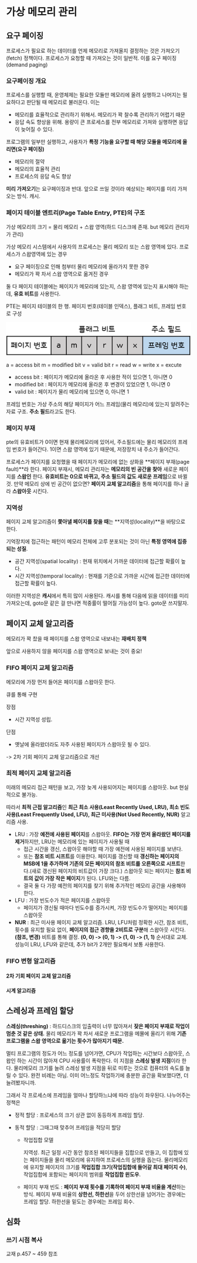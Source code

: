 # 가상 메모리 관리

## 요구 페이징

프로세스가 필요로 하는 데이터를 언제 메모리로 가져올지 결정하는 것은 가져오기(fetch) 정책이다. 프로세스가 요청할 때 가져오는 것이 일반적. 이를 요구 페이징(demand paging)

### 요구페이징 개요

프로세스를 실행할 때, 운영체제는 필요한 모듈만 메모리에 올려 실행하고 나머지는 필요하다고 판단될 때 메모리로 불러온다. 이는

- 메모리를 효율적으로 관리하기 위해서. 메모리가 꽉 찰수록 관리하기 어렵기 때문
- 응답 속도 향상을 위해. 용량이 큰 프로세스를 전부 메모리로 가져와 실행하면 응답이 늦어질 수 있다.

프로그램의 일부만 실행하고, 사용자가 **특정 기능을 요구할 때 해당 모듈을 메모리에 올리면(요구 페이징)**

- 메모리의 절약
- 메모리의 효율적 관리
- 프로세스의 응답 속도 향상

**미리 가져오기**는 요구페이징과 반대. 앞으로 쓰일 것이라 예상되는 페이지를 미리 가져오는 방식. 캐시.

### 페이지 테이블 엔트리(Page Table Entry, PTE)의 구조

가상 메모리의 크기 = 물리 메모리 + 스왑 영역(하드 디스크에 존재. but 메모리 관리자가 관리)

가상 메모리 시스템에서 사용자의 프로세스는 물리 메모리 또는 스왑 영역에 있다. 프로세스가 스왑영역에 있는 경우

- 요구 페이징으로 인해 첨부터 물리 메모리에 올라가지 못한 경우
- 메모리가 꽉 차서 스왑 영역으로 옮겨진 경우

둘 다 페이지 테이블에는 페이지가 메모리에 있는지, 스왑 영역에 있는지 표시해야 하는데, **유효 비트**를 사용한다.

PTE는 페이지 테이블의 한 행. 페이지 번호(테이블 인덱스), 플래그 비트, 프레임 번호로 구성

![pte](./images/09/pte.png) 

a = access bit	m = modified bit	v = valid bit	r = read	w = write	x = excute

- access bit : 페이지가 메모리에 올라온 후 사용한 적이 있으면 1, 아니면 0
- modified bit : 페이지가 메모리에 올라온 후 변경이 있었으면 1, 아니면 0
- valid bit : 페이지가 물리 메모리에 있으면 0, 아니면 1

프레임 번호는 가상 주소의 해당 페이지가 어느 프레임(물리 메모리)에 있는지 알려주는 자료 구조. **주소 필드**라고도 한다. 



### 페이지 부재

pte의 유효비트가 0이면 현재 물리메모리에 있어서, 주소필드에는 물리 메모리의 프레임 번호가 들어간다. 1이면 스왑 영역에 있기 때문에, 저장장치 내 주소가 들어간다.

프로세스가 페이지를 요청했을 때 페이지가 메모리에 없는 상화을 **페이지 부재(page fault)**라 한다. 페이지 부재시, 메모리 관리자는 **메모리의 빈 공간을 찾아** 새로운 페이지를 **스왑인** 한다. **유효비트는 0으로 바뀌고, 주소 필드의 값도 새로운 프레임**으로 바뀔 것. 만약 메모리 상에 빈 공간이 없으면? **페이지 교체 알고리즘**을 통해 페이지를 하나 골라 **스왑아웃** 시킨다.



### 지역성

페이지 교체 알고리즘이 **쫓아낼 페이지를 찾을 때**는 **지역성(locality)**을 바탕으로 한다.

기억장치에 접근하는 패턴이 메모리 전체에 고루 분포되는 것이 아닌 **특정 영역에 집중되는 성질**.

- 공간 지역성(spatial locality) : 현재 위치에서 가까운 데이터에 접근할 확률이 높다.
- 시간 지역성(temporal locality) : 현재를 기준으로 가까운 시간에 접근한 데이터에 접근할 확률이 높다.

이러한 지역성은 **캐시**에서 특히 많이 사용된다. 캐시를 통해 다음에 읽을 데이터를 미리 가져오는데, goto문 같은 걸 만나면 적중률이 떨어질 가능성이 높다. goto문 쓰지말자.



## 페이지 교체 알고리즘

메모리가 꽉 찼을 때 페이지를 스왑 영역으로 내보내는 **재배치 정책**

앞으로 사용하지 않을 페이지를 스왑 영역으로 보내는 것이 중요!

### FIFO 페이지 교체 알고리즘

메모리에 가장 먼저 들어온 페이지를 스왑아웃 한다.

큐를 통해 구현

장점

- 시간 지역성 성립.

단점

- 옛날에 올라왔더라도 자주 사용된 페이지가 스왑아웃 될 수 있다.

-> 2차 기회 페이지 교체 알고리즘으로 개선

### 최적 페이지 교체 알고리즘

미래의 메모리 접근 패턴을 보고, 가장 늦게 사용되어지는 페이지를 스왑아웃. but 현실적으로 불가능.

따라서 **최적 근접 알고리즘**인 **최근 최소 사용(Least Recently Used, LRU), 최소 빈도 사용(Least Frequently Used, LFU), 최근 미사용(Not Used Recently, NUR)** 알고리즘 사용.

- LRU : 가장 **예전에 사용된 페이지**를 스왑아웃. **FIFO는 가장 먼저 올라왔던 페이지를 제거**하지만, LRU는 메모리에 있는 페이지가 사용될 때
  - 접근 시간을 갱신, 스왑아웃 해야할 때 가장 예전에 사용된 페이지를 보낸다.
  - 또는 **참조 비트 시프트**를 이용한다. 페이지를 갱신할 때 **갱신하는 페이지의 MSB에 1을 추가하며 기존의 모든 페이지의 참조 비트를 오른쪽으로 시프트**한다.(새로 갱신된 페이지의 비트값이 가장 크다.) 스왑아웃 되는 페이지는 **참조 비트의 값이 가장 작은 페이지**가 된다. LFU와는 다름.
  - 결국 둘 다 가장 예전의 페이지를 찾기 위해 추가적인 메모리 공간을 사용해야 한다.
- LFU : 가장 빈도수가 적은 페이지를 스왑아웃
  - 페이지가 갱신될 때마다 빈도수를 증가시켜, 가장 빈도수가 떨어지는 페이지를 스왑아웃
- **NUR** : 최근 미사용 페이지 교체 알고리즘. LRU, LFU처럼 정확한 시간, 참조 비트, 횟수를 유지할 필요 없이, **페이지의 접근 경향을 2비트로 구분**해 스왑아웃 시킨다. **(참조, 변경)** 비트를 통해 결정. **(0, 0) -> (0, 1) -> (1, 0) -> (1, 1)** 순서대로 교체. 성능이 LRU, LFU와 같은데, 추가 bit가 2개만 필요해서 보통 사용한다.



### FIFO 변형 알고리즘

#### 2차 기회 페이지 교체 알고리즘

#### 시계 알고리즘



## 스레싱과 프레임 할당

**스레싱(threshing)** : 하드디스크의 입출력이 너무 많아져서 **잦은 페이지 부재로 작업이 멈춘 것 같은 상태.** 물리 메모리가 꽉 차서 새로운 프로그램을 메몰에 올리기 위해 **기존 프로그램을 스왑 영역으로 옮기는 횟수가 많아지기 때문.**

멀티 프로그램의 정도가 어느 정도를 넘어가면, CPU가 작업하는 시간보다 스왑아웃, 스왑인 하는 시간이 많아져 CPU 사용률이 폭락한다. 이 지점을 **스레싱 발생 지점**이라 한다. 물리메모리 크기를 늘려 스레싱 발생 지점을 뒤로 미루는 것으로 컴퓨터의 속도를 늘릴 수 있다. 완전 비례는 아님. 이미 어느정도 작업하기에 충분한 공간을 확보했다면, 더 늘려봤자니까.

그래서 각 프로세스에 프레임을 얼마나 할당하느냐에 따라 성능이 좌우된다. 나누어주는 정책은

- 정적 할당 : 프로세스의 크기 상관 없이 동등하게 프레임 할당.

- 동적 할당 : 그때그때 맞추어 프레임을 적당히 할당

  - 작업집합 모델

    지역성. 최근 일정 시간 동안 참조된 페이지들을 집합으로 만들고, 이 집합에 있는 페이지들을 물리 메모리에 유지하여 프로세스의 실행을 돕는다. 물리메모리에 유지할 페이지의 크기를 **작업집합 크기(작업집합에 들어갈 최대 페이지 수)**, 작업집합에 포함되는 페이지의 범위를 **작업집합 윈도우**.

  - 페이지 부재 빈도 : **페이지 부재 횟수를 기록하여 페이지 부재 비율을 계산**하는 방식. 페이지 부재 비율의 **상한선, 하한선**을 두어 상한선을 넘어가는 경우에는 프레임 할당. 하한선을 밑도는 경우에는 프레임 회수.

    



## 심화

### 쓰기 시점 복사

교재 p.457 ~ 459 참조

